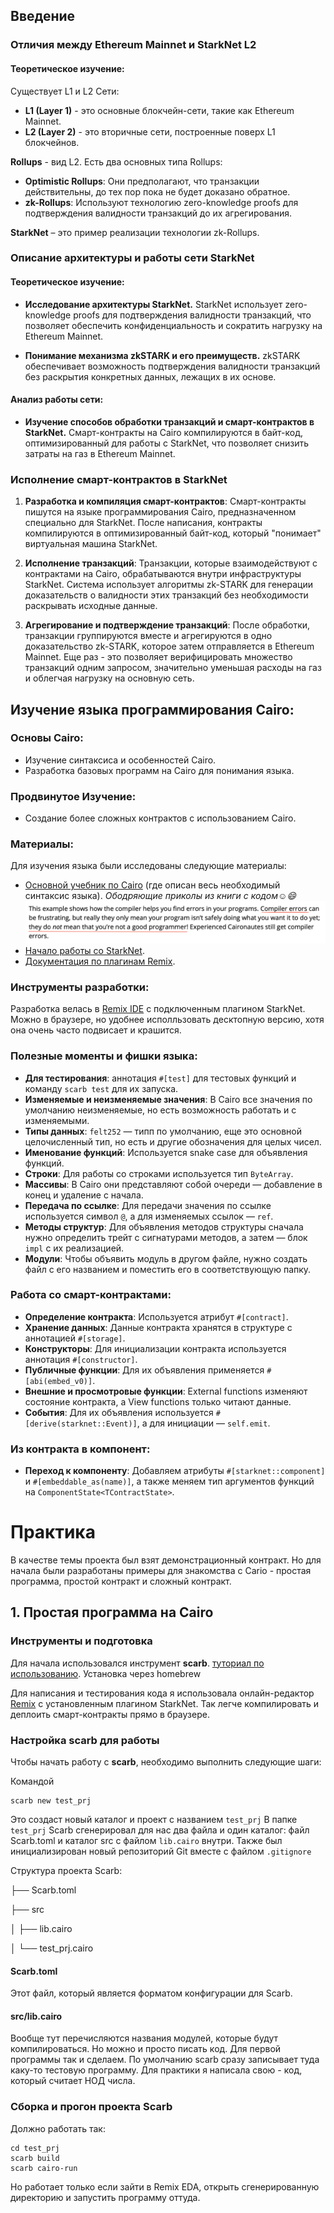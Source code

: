 ## Введение

### Отличия между Ethereum Mainnet и StarkNet L2

#### Теоретическое изучение:

Существует L1 и L2 Сети:
- **L1 (Layer 1)** - это основные блокчейн-сети, такие как Ethereum Mainnet. 
- **L2 (Layer 2)** - это вторичные сети, построенные поверх L1 блокчейнов.

**Rollups** - вид L2. Есть два основных типа Rollups:
- **Optimistic Rollups**: Они предполагают, что транзакции действительны, до тех пор пока не будет доказано обратное. 
- **zk-Rollups**: Используют технологию zero-knowledge proofs для подтверждения валидности транзакций до их агрегирования.

**StarkNet** – это пример реализации технологии zk-Rollups.


### Описание архитектуры и работы сети StarkNet

#### Теоретическое изучение:

- **Исследование архитектуры StarkNet.**
  StarkNet использует zero-knowledge proofs для подтверждения валидности транзакций, что позволяет обеспечить конфиденциальность и сократить нагрузку на Ethereum Mainnet.

- **Понимание механизма zkSTARK и его преимуществ.**
  zkSTARK обеспечивает возможность подтверждения валидности транзакций без раскрытия конкретных данных, лежащих в их основе.

#### Анализ работы сети:

- **Изучение способов обработки транзакций и смарт-контрактов в StarkNet.**
  Смарт-контракты на Cairo компилируются в байт-код, оптимизированный для работы с StarkNet, что позволяет снизить затраты на газ в Ethereum Mainnet.

### Исполнение смарт-контрактов в StarkNet

1. **Разработка и компиляция смарт-контрактов**: Смарт-контракты пишутся на языке программирования Cairo, предназначенном специально для StarkNet. После написания, контракты компилируются в оптимизированный байт-код, который "понимает" виртуальная машина StarkNet.

2. **Исполнение транзакций**: Транзакции, которые взаимодействуют с контрактами на Cairo, обрабатываются внутри инфраструктуры StarkNet. Система использует алгоритмы zk-STARK для генерации доказательств о валидности этих транзакций без необходимости раскрывать исходные данные.

3. **Агрегирование и подтверждение транзакций**: После обработки, транзакции группируются вместе и агрегируются в одно доказательство zk-STARK, которое затем отправляется в Ethereum Mainnet. Еще раз - это позволяет верифицировать множество транзакций одним запросом, значительно уменьшая расходы на газ и облегчая нагрузку на основную сеть.

## Изучение языка программирования Cairo:

### Основы Cairo:
- Изучение синтаксиса и особенностей Cairo.
- Разработка базовых программ на Cairo для понимания языка.

### Продвинутое Изучение:
- Создание более сложных контрактов с использованием Cairo.

### Материалы:
Для изучения языка были исследованы следующие материалы:
- [Основной учебник по Cairo](https://book.cairo-lang.org) (где описан весь необходимый синтаксис языка).
*Ободряющие приколы из книги с кодом☺️😄*
![напутствие](screen_from_book.png)
- [Начало работы со StarkNet](https://book.starknet.io/ch01-00-getting-started.html).
- [Документация по плагинам Remix](https://remix-plugin-docs.readthedocs.io/en/latest/).

### Инструменты разработки:
Разработка велась в [Remix IDE](https://remix.ethereum.org) с подключенным плагином StarkNet. Можно в браузере, но удобнее исполльзовать десктопную версию, хотя она очень часто подвисает и крашится. 

### Полезные моменты и фишки языка:
- **Для тестирования**: аннотация `#[test]` для тестовых функций и команду `scarb test` для их запуска.
- **Изменяемые и неизменяемые значения**: В Cairo все значения по умолчанию неизменяемые, но есть возможность работать и с изменяемыми.
- **Типы данных**: `felt252` — типп по умолчанию, еще это основной целочисленный тип, но есть и другие обозначения для целых чисел.
- **Именование функций**: Используется snake case для объявления функций.
- **Строки**: Для работы со строками используется тип `ByteArray`.
- **Массивы**: В Cairo они представляют собой очереди — добавление в конец и удаление с начала.
- **Передача по ссылке**: Для передачи значения по ссылке используется символ `@`, а для изменяемых ссылок — `ref`.
- **Методы структур**: Для объявления методов структуры сначала нужно определить трейт с сигнатурами методов, а затем — блок `impl` с их реализацией.
- **Модули**: Чтобы объявить модуль в другом файле, нужно создать файл с его названием и поместить его в соответствующую папку.

### Работа со смарт-контрактами:
- **Определение контракта**: Используется атрибут `#[contract]`.
- **Хранение данных**: Данные контракта хранятся в структуре с аннотацией `#[storage]`.
- **Конструкторы**: Для инициализации контракта используется аннотация `#[constructor]`.
- **Публичные функции**: Для их объявления применяется `#[abi(embed_v0)]`.
- **Внешние и просмотровые функции**: External functions изменяют состояние контракта, а View functions только читают данные.
- **События**: Для их объявления используется `#[derive(starknet::Event)]`, а для инициации — `self.emit`.

### Из контракта в компонент:
- **Переход к компоненту**: Добавляем атрибуты `#[starknet::component]` и `#[embeddable_as(name)]`, а также меняем тип аргументов функций на `ComponentState<TContractState>`.

# Практика

В качестве темы проекта был взят демонстрационный контракт.
Но для начала были разработаны примеры для знакомства с Cario - простая программа, простой контракт и сложный контракт.

## 1. Простая программа на Cairo

### Инструменты и подготовка
Для начала использовался инструмент **scarb**. [туториал по использованию](https://docs.swmansion.com/scarb/docs/cheatsheet.html). Установка через homebrew

Для написания и тестирования кода я использовала онлайн-редактор [Remix](https://remix.ethereum.org/#lang=en&optimize=false&runs=200&evmVersion=null&version=soljson-v0.8.22+commit.4fc1097e.js) с установленным плагином StarkNet. Так легче компилировать и деплоить смарт-контракты прямо в браузере.

### Настройка scarb для работы
Чтобы начать работу с **scarb**, необходимо выполнить следующие шаги:

Командой 
```
scarb new test_prj
```
Это создаст новый каталог и проект с названием `test_prj`
В папке `test_prj` Scarb сгенерировал для нас два файла и один каталог: файл Scarb.toml и каталог src с файлом `lib.cairo` внутри.
Также был инициализирован новый репозиторий Git вместе с файлом `.gitignore`

Структура проекта Scarb:

├── Scarb.toml

├── src

│   ├── lib.cairo

│   └── test_prj.cairo


#### Scarb.toml
Этот файл, который является форматом конфигурации для Scarb.

#### src/lib.cairo
Вообще тут перечисляются названия модулей, которые будут компилироваться. Но можно и просто писать код. Для первой программы так и сделаем.
По умолчанию scarb сразу записывает туда каку-то тестовую программу. 
Для практики я написала свою - код, который считает НОД числа. 



### Сборка и прогон проекта Scarb
Должно работать так:
```
cd test_prj
scarb build
scarb cairo-run
```
Но работает только если зайти в Remix EDA, открыть сгенерированную директорию и запустить программу оттуда.
